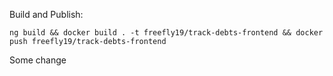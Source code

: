 Build and Publish:
```
ng build && docker build . -t freefly19/track-debts-frontend && docker push freefly19/track-debts-frontend
```

Some change
